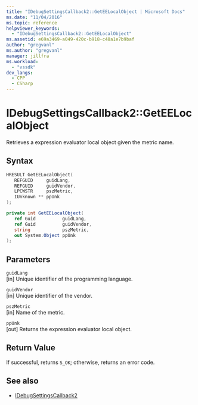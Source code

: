 ```yaml
---
title: "IDebugSettingsCallback2::GetEELocalObject | Microsoft Docs"
ms.date: "11/04/2016"
ms.topic: reference
helpviewer_keywords:
  - "IDebugSettingsCallback2::GetEELocalObject"
ms.assetid: e69a3469-a049-420c-b918-c48a1e7b9baf
author: "gregvanl"
ms.author: "gregvanl"
manager: jillfra
ms.workload:
  - "vssdk"
dev_langs:
  - CPP
  - CSharp
---
```

# IDebugSettingsCallback2::GetEELocalObject
Retrieves a expression evaluator local object given the metric name.

## Syntax

```cpp
HRESULT GetEELocalObject(
   REFGUID     guidLang,
   REFGUID     guidVendor,
   LPCWSTR     pszMetric,
   IUnknown ** ppUnk
);
```

```csharp
private int GetEELocalObject(
   ref Guid          guidLang,
   ref Guid          guidVendor,
   string            pszMetric,
   out System.Object ppUnk
);
```

## Parameters
`guidLang`\
[in] Unique identifier of the programming language.

`guidVendor`\
[in] Unique identifier of the vendor.

`pszMetric`\
[in] Name of the metric.

`ppUnk`\
[out] Returns the expression evaluator local object.

## Return Value
 If successful, returns `S_OK`; otherwise, returns an error code.

## See also
- [IDebugSettingsCallback2](../../../extensibility/debugger/reference/idebugsettingscallback2.md)